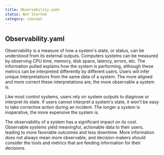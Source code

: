 ```yaml
---
title: Observability.yaml
status: Not Started
category: concept
---
```

## Observability.yaml

Observability is a measure of how a system's state, or status, can be understood from its external outputs. Computers systems can be measured by observing CPU time, memory, disk space, latency, errors, etc. The information pulled explains how the system is performing, although these metrics can be interpreted differently by different users. Users will infer unique interpretations from the same data of a system. The more aligned and more correct these interpretations are, the more observable a system is.

Like most control systems, users rely on system outputs to diagnose or interpret its state. If users cannot interpret a system's state, it won't be easy to take corrective action during an incident. The longer a system is inoperative, the more expensive the system is.

The observability of a system has a significant impact on its cost. Observable systems yield meaningful, actionable data to their users, leading to more favorable outcomes and less downtime. More information does not always mean more observable, and decision-makers should consider the tools and metrics that are feeding information for their decisions.
